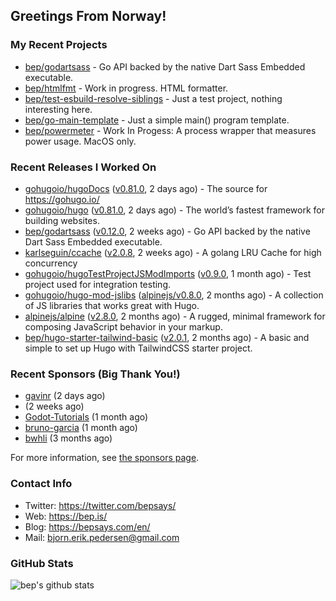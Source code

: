 ## Greetings From Norway!

### My Recent Projects

- [bep/godartsass](https://github.com/bep/godartsass) - Go API backed by the native Dart Sass Embedded executable.
- [bep/htmlfmt](https://github.com/bep/htmlfmt) - Work in progress. HTML formatter.
- [bep/test-esbuild-resolve-siblings](https://github.com/bep/test-esbuild-resolve-siblings) - Just a test project, nothing interesting here.
- [bep/go-main-template](https://github.com/bep/go-main-template) - Just a simple main() program template.
- [bep/powermeter](https://github.com/bep/powermeter) - Work In Progess: A process wrapper that measures power usage. MacOS only.

### Recent Releases I Worked On
- [gohugoio/hugoDocs](https://github.com/gohugoio/hugoDocs) ([v0.81.0](https://github.com/gohugoio/hugoDocs/releases/tag/v0.81.0), 2 days ago) - The source for https://gohugo.io/
- [gohugoio/hugo](https://github.com/gohugoio/hugo) ([v0.81.0](https://github.com/gohugoio/hugo/releases/tag/v0.81.0), 2 days ago) - The world’s fastest framework for building websites.
- [bep/godartsass](https://github.com/bep/godartsass) ([v0.12.0](https://github.com/bep/godartsass/releases/tag/v0.12.0), 2 weeks ago) - Go API backed by the native Dart Sass Embedded executable.
- [karlseguin/ccache](https://github.com/karlseguin/ccache) ([v2.0.8](https://github.com/karlseguin/ccache/releases/tag/v2.0.8), 2 weeks ago) - A golang LRU Cache for high concurrency
- [gohugoio/hugoTestProjectJSModImports](https://github.com/gohugoio/hugoTestProjectJSModImports) ([v0.9.0](https://github.com/gohugoio/hugoTestProjectJSModImports/releases/tag/v0.9.0), 1 month ago) - Test project used for integration testing.
- [gohugoio/hugo-mod-jslibs](https://github.com/gohugoio/hugo-mod-jslibs) ([alpinejs/v0.8.0](https://github.com/gohugoio/hugo-mod-jslibs/releases/tag/alpinejs%2Fv0.8.0), 2 months ago) - A collection of JS libraries that works great with Hugo.
- [alpinejs/alpine](https://github.com/alpinejs/alpine) ([v2.8.0](https://github.com/alpinejs/alpine/releases/tag/v2.8.0), 2 months ago) - A rugged, minimal framework for composing JavaScript behavior in your markup.
- [bep/hugo-starter-tailwind-basic](https://github.com/bep/hugo-starter-tailwind-basic) ([v2.0.1](https://github.com/bep/hugo-starter-tailwind-basic/releases/tag/v2.0.1), 2 months ago) - A basic and simple to set up Hugo with TailwindCSS starter project.


### Recent Sponsors (Big Thank You!)

- [gavinr](https://github.com/gavinr) (2 days ago)
- []() (2 weeks ago)
- [Godot-Tutorials](https://github.com/Godot-Tutorials) (1 month ago)
- [bruno-garcia](https://github.com/bruno-garcia) (1 month ago)
- [bwhli](https://github.com/bwhli) (3 months ago)

For more information, see [the sponsors page](https://github.com/sponsors/bep/).

### Contact Info
- Twitter: https://twitter.com/bepsays/
- Web: https://bep.is/
- Blog: https://bepsays.com/en/
- Mail: bjorn.erik.pedersen@gmail.com

### GitHub Stats
![bep's github stats](https://github-readme-stats.vercel.app/api?username=bep&count_private=true&hide_title=true)

